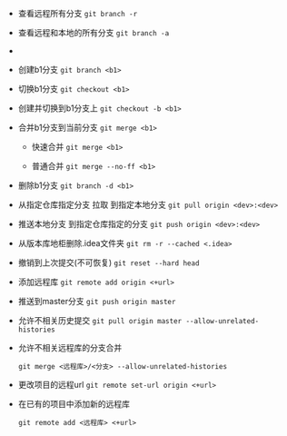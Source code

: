 - 查看远程所有分支 	`git branch -r`

- 查看远程和本地的所有分支 	`git branch -a`

- 

- 创建b1分支   `git branch <b1>` 

- 切换b1分支  `git checkout <b1>`

- 创建并切换到b1分支上   `git checkout -b <b1>`

- 合并b1分支到当前分支  `git merge <b1>`

  + 快速合并    `git merge <b1>`

  + 普通合并    `git merge --no-ff <b1>`

- 删除b1分支  `git branch -d <b1> ` 

- 从指定仓库指定分支 拉取 到指定本地分支   `git pull origin <dev>:<dev> ` 

- 推送本地分支 到指定仓库指定的分支   `git push origin <dev>:<dev> `

- 从版本库地柜删除.idea文件夹  `git rm -r --cached <.idea> `

- 撤销到上次提交(不可恢复)   `git reset --hard head `

- 添加远程库   `git remote add origin <+url>`
  
- 推送到master分支   `git push origin master `

- 允许不相关历史提交   `git pull origin master --allow-unrelated-histories `

- 允许不相关远程库的分支合并

  `git merge <远程库>/<分支> --allow-unrelated-histories`

- 更改项目的远程url  `git remote set-url origin <+url>`

- 在已有的项目中添加新的远程库

  `git remote add <远程库> <+url>`

